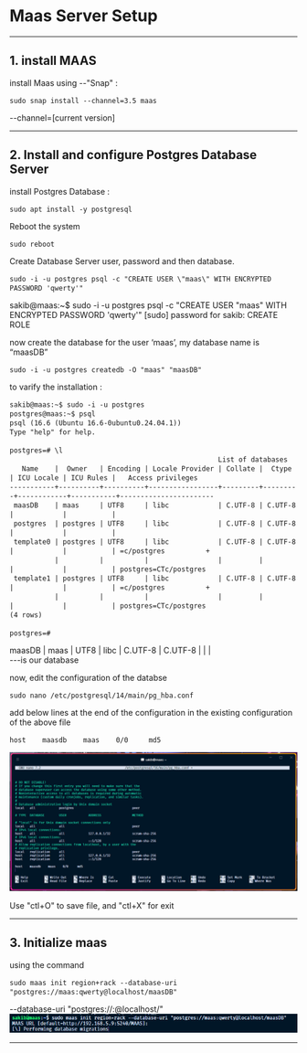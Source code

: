 # Maas Server Setup 

---

## 1. install MAAS

install Maas using --"Snap" :
```shell
sudo snap install --channel=3.5 maas
```
--channel=[current version]

---

## 2. Install and configure Postgres Database Server

install Postgres Database :
```shell
sudo apt install -y postgresql
```

Reboot the system
```shell
sudo reboot
```

Create Database Server user, password and then database.
```shell
sudo -i -u postgres psql -c "CREATE USER \"maas\" WITH ENCRYPTED PASSWORD 'qwerty'"
```
sakib@maas:~$ sudo -i -u postgres psql -c "CREATE USER \"maas\" WITH ENCRYPTED PASSWORD 'qwerty'"
[sudo] password for sakib: 
CREATE ROLE

now create the database for the user ‘maas’, my database name is “maasDB”
```shell
sudo -i -u postgres createdb -O "maas" "maasDB"
```

to varify the installation :

```shell
sakib@maas:~$ sudo -i -u postgres
postgres@maas:~$ psql
psql (16.6 (Ubuntu 16.6-0ubuntu0.24.04.1))
Type "help" for help.

postgres=# \l
                                                   List of databases
   Name    |  Owner   | Encoding | Locale Provider | Collate |  Ctype  | ICU Locale | ICU Rules |   Access privileges   
-----------+----------+----------+-----------------+---------+---------+------------+-----------+-----------------------
 maasDB    | maas     | UTF8     | libc            | C.UTF-8 | C.UTF-8 |            |           |
 postgres  | postgres | UTF8     | libc            | C.UTF-8 | C.UTF-8 |            |           |
 template0 | postgres | UTF8     | libc            | C.UTF-8 | C.UTF-8 |            |           | =c/postgres          +
           |          |          |                 |         |         |            |           | postgres=CTc/postgres
 template1 | postgres | UTF8     | libc            | C.UTF-8 | C.UTF-8 |            |           | =c/postgres          +
           |          |          |                 |         |         |            |           | postgres=CTc/postgres
(4 rows)

postgres=#
```

 maasDB    | maas     | UTF8     | libc            | C.UTF-8 | C.UTF-8 |            |           |
 </br>---is our database


now, edit the configuration of the databse

```shell
sudo nano /etc/postgresql/14/main/pg_hba.conf
```

add below lines at the end of the configuration in the existing configuration of the above file
```shell
host    maasdb    maas    0/0     md5
```
![ScreenShot](SS-01.png)

Use "ctl+O" to save file, and "ctl+X" for exit

---

## 3. Initialize maas 

using the command 
```shell
sudo maas init region+rack --database-uri "postgres://maas:qwerty@localhost/maasDB"
```
--database-uri "postgres://<username>:<password>@localhost/<DatabaseName>"
![ScreenShot](SS-02.png)

---
